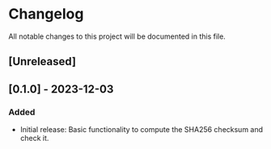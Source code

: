 # Changelog

All notable changes to this project will be documented in this file.

## [Unreleased]

## [0.1.0] - 2023-12-03

### Added

- Initial release: Basic functionality to compute the SHA256 checksum and check it.

